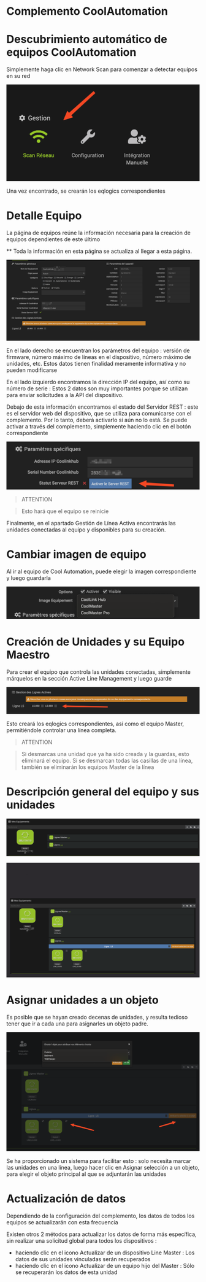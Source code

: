 # Complemento CoolAutomation




# Descubrimiento automático de equipos CoolAutomation


Simplemente haga clic en Network Scan para comenzar a detectar equipos en su red


![scanNetwok](../images/scanNetwork.png)


Una vez encontrado, se crearán los eqlogics correspondientes




# Detalle Equipo


La página de equipos reúne la información necesaria para la creación de equipos dependientes de este último

** Toda la información en esta página se actualiza al llegar a esta página.


![eqlogicMain](../images/eqlogicMain.png)

En el lado derecho se encuentran los parámetros del equipo : versión de firmware, número máximo de líneas en el dispositivo, número máximo de unidades, etc.
Estos datos tienen finalidad meramente informativa y no pueden modificarse



En el lado izquierdo encontramos la dirección IP del equipo, así como su número de serie : Estos 2 datos son muy importantes porque se utilizan para enviar solicitudes a la API del dispositivo. 


Debajo de esta información encontramos el estado del Servidor REST : este es el servidor web del dispositivo, que se utiliza para comunicarse con el complemento. Por lo tanto, deberá activarlo si aún no lo está. 
Se puede activar a través del complemento, simplemente haciendo clic en el botón correspondiente

![activateRestServer](../images/activateRestServer.png)

> ATTENTION

> Esto hará que el equipo se reinicie


Finalmente, en el apartado Gestión de Línea Activa encontrarás las unidades conectadas al equipo y disponibles para su creación.



# Cambiar imagen de equipo

Al ir al equipo de Cool Automation, puede elegir la imagen correspondiente y luego guardarla

![chooseImg](../images/chooseImg.png)


# Creación de Unidades y su Equipo Maestro

Para crear el equipo que controla las unidades conectadas, simplemente márquelos en la sección Active Line Management y luego guarde

![checkboxLines](../images/checkboxLines.png)

Esto creará los eqlogics correspondientes, así como el equipo Master, permitiéndole controlar una línea completa.

> ATTENTION

> Si desmarcas una unidad que ya ha sido creada y la guardas, esto eliminará el equipo. 
> Si se desmarcan todas las casillas de una línea, también se eliminarán los equipos Master de la línea


# Descripción general del equipo y sus unidades

![linesCreated](../images/linesCreated.png)


![detailsChilds](../images/detailsChilds.png)





# Asignar unidades a un objeto


Es posible que se hayan creado decenas de unidades, y resulta tedioso tener que ir a cada una para asignarles un objeto padre. 

![attribuateObjects](../images/attribuateObjects.png)

Se ha proporcionado un sistema para facilitar esto : solo necesita marcar las unidades en una línea, luego hacer clic en Asignar selección a un objeto, para elegir el objeto principal al que se adjuntarán las unidades



# Actualización de datos 


Dependiendo de la configuración del complemento, los datos de todos los equipos se actualizarán con esta frecuencia

Existen otros 2 métodos para actualizar los datos de forma más específica, sin realizar una solicitud global para todos los dispositivos :

- haciendo clic en el icono Actualizar de un dispositivo Line Master : Los datos de sus unidades vinculadas serán recuperados
- haciendo clic en el icono Actualizar de un equipo hijo del Master : Sólo se recuperarán los datos de esta unidad




